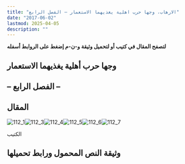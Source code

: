 ```yaml
---
title: "الارهاب، وجها حرب اهلية يغذيهما الاستعمار – الفصل الرابع"
date: "2017-06-02"
lastmod: 2025-04-05
description: ""
---
```

**لتصفح المقال في كتيب أو لتحميل وثيقة و-ن-م إضغط على الروابط أسفله**

## **وجها حرب أهلية يغذيهما الاستعمار**

## **– الفصل الرابع –**

## المقال

![112_1](https://abouyaarebmarzouki.wordpress.com/wp-content/uploads/2017/06/112_12.png?w=648)![112_3](https://abouyaarebmarzouki.wordpress.com/wp-content/uploads/2017/06/112_32.png?w=648)![112_4](https://abouyaarebmarzouki.wordpress.com/wp-content/uploads/2017/06/112_42.png?w=648)![112_5](https://abouyaarebmarzouki.wordpress.com/wp-content/uploads/2017/06/112_52.png?w=648)![112_6](https://abouyaarebmarzouki.wordpress.com/wp-content/uploads/2017/06/112_62.png?w=648)![112_7](https://abouyaarebmarzouki.wordpress.com/wp-content/uploads/2017/06/112_72.png?w=648)

الكتيب

## وثيقة النص المحمول ورابط تحميلها

###
